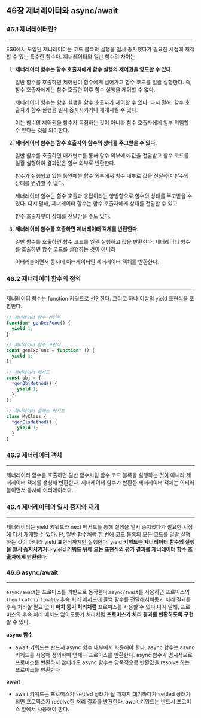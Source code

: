 ## 46장 제너레이터와 async/await

### 46.1 제너레이터란?

---

ES6에서 도입된 제너레이터는 코드 블록의 실행을 일시 중지했다가 필요한 시점에 재객할 수 있는 특수한 함수다. 제너레이터와 일반 함수의 차이는

1. **제너레이터 함수는 함수 호출자에게 함수 실행의 제어권을 양도할 수 있다.**

   일반 함수를 호출하면 제어권이 함수에게 넘어가고 함수 코드를 일괄 실행한다. 즉, 함수 호출자에게는 함수 호출한 이후 함수 실행을 제어할 수 없다.

   제너레이터 함수는 함수 실행을 함수 호출자가 제어할 수 있다. 다시 말해, 함수 호출자가 함수 실행을 일시 중지시키거나 재개시킬 수 있다.

   이는 함수의 제어권을 함수가 독점하는 것이 아니라 함수 호출자에게 일부 위임할 수 있다는 것을 의미한다.

2. **제너레이터 함수는 함수 호출자와 함수의 상태를 주고받을 수 있다.**

   일반 함수를 호출하면 매개변수를 통해 함수 외부에서 값을 전달받고 함수 코드를 일괄 실행하여 결과값은 함수 외부로 반환한다.

   함수가 실행되고 있는 동안에는 함수 외부에서 함수 내부로 값을 전달하여 함수의 상태를 변경할 수 없다.

   제너레이터 함수는 함수 호출과 응답이라는 양방향으로 함수의 상태를 주고받을 수 있다. 다시 말해, 제너레이터 함수는 함수 호출자에게 상태를 전달할 수 있고

   함수 호출자부터 상태를 전달받을 수도 있다.

3. **제너레이터 함수를 호출하면 제너레이터 객체를 반환한다.**

   일반 함수를 호출하면 함수 코드를 일괄 실행하고 값을 반환한다. 제너레이터 함수를 호출하면 함수 코드를 실행하는 것이 아니라

   이터러블이면서 동시에 이터레이터인 제너레이터 객체를 반환한다.

### 46.2 제너레이터 함수의 정의

---

제너레이터 함수는 function 키워드로 선언한다. 그리고 하나 이상의 yield 표현식을 포함한다.

```jsx
// 제너레이터 함수 선언문
function* genDecFunc() {
  yield 1;
}

// 제너레이터 함수 표현식
const genExpFunc = function* () {
  yield 1;
};

// 제너레이터 메서드
const obj = {
  *genObjMethod() {
    yield 1;
  },
};

// 제너레이터 클래스 메서드
class MyClass {
  *genClsMethod() {
    yield 1;
  }
}
```

### 46.3 제너레이터 객체

---

제너레이터 함수를 호출하면 일반 함수처럼 함수 코드 블록을 실행하는 것이 아니라 제너레이터 객체를 생성해 반환한다. 제너레이터 함수가 반환한 제너레이터 객체는 이터러블이면서 동시에 이터레이터다.

### 46.4 제너레이터의 일시 중지와 재게

---

제너레이터는 yield 키워드와 next 메서드를 통해 실행을 일시 중지했다가 필요한 시점에 다시 재개할 수 있다. 단, 일반 함수처럼 한 번에 코드 블록의 모든 코드를 일괄 실행하는 것이 아니라 yield 표현식까지만 실행한다. yield **키워드는 제너레이터 함수의 실행을 일시 중지시키거나 yield 키워드 뒤에 오는 표현식의 평가 결과를 제너레이터 함수 호출자에게 반환한다.**

### 46.6 async/await

---

`async/await`는 프로미스를 기반으로 동작한다.`async/await`를 사용하면 프로미스의 `then` / `catch` / `finally` 후속 처리 메서드에 콜백 함수를 전달해서비동기 처리 결과를 후속 처리할 필요 없이 **마치 동기 처리처럼** 프로미스를 사용할 수 있다.다시 말해, 프로미스의 후속 처리 메서드 없이도동기 처리처럼 **프로미스가 처리 결과를 반환하도록 구현**할 수 있다.

**async 함수**

- await 키워드는 반드시 async 함수 내부에서 사용해야 한다. async 함수는 async 키워드를 사용해 정의하며 언제나 프로미스를 반환한다. async 함수가 명시적으로 프로미스를 반환하지 않더라도 async 함수는 암죽적으로 반환값을 resolve 하는 프로미스를 반환한다

**await**

- await 키워드는 프로미스가 settled 상태가 될 때까지 대기하다가 settled 상태가 되면 프로믹스가 resolve한 처리 결과를 반환한다. await 키워드는 반드시 프로미스 앞에서 사용해야 한다.
